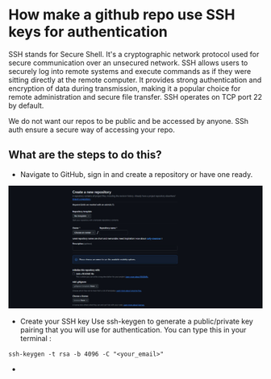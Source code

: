 # How make a github repo use SSH keys for authentication

 SSH stands for Secure Shell. It's a cryptographic network protocol used for secure communication over an unsecured network. SSH allows users to securely log into remote systems and execute commands as if they were sitting directly at the remote computer. It provides strong authentication and encryption of data during transmission, making it a popular choice for remote administration and secure file transfer. SSH operates on TCP port 22 by default.

We do not want our repos to be public and be accessed by anyone. SSh auth ensure a secure way of accessing your repo.



## What are the steps  to do this?
+ Navigate to GitHub, sign in and create a repository or have one ready. 

![github](ssh.jpg)

* Create your SSH key
Use ssh-keygen to generate a public/private key pairing that you will use for authentication. You can type this in your terminal : 

```
ssh-keygen -t rsa -b 4096 -C "<your_email>"
```

* 